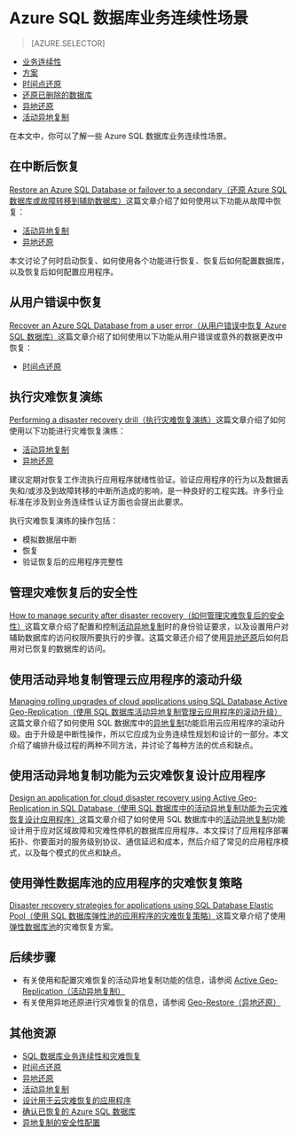 <properties
	pageTitle="Azure SQL 数据库业务连续性场景 | Azure"
	description="Azure SQL 数据库业务连续性场景"
	services="sql-database"
	documentationCenter=""
	authors="carlrabeler"
	manager="jhubbard"
	editor=""/>

<tags
	ms.service="sql-database"
	ms.date="06/16/2016"
	wacn.date="07/21/2016"/>



# Azure SQL 数据库业务连续性场景

> [AZURE.SELECTOR]
- [业务连续性](/documentation/articles/sql-database-business-continuity)
- [方案](/documentation/articles/sql-database-business-continuity-scenarios)
- [时间点还原](/documentation/articles/sql-database-point-in-time-retore)
- [还原已删除的数据库](/documentation/articles/sql-database-restore-deleted-database-powershell/)
- [异地还原](/documentation/articles/sql-database-geo-restore)
- [活动异地复制](/documentation/articles/sql-database-geo-replication)

在本文中，你可以了解一些 Azure SQL 数据库业务连续性场景。

## 在中断后恢复

[Restore an Azure SQL Database or failover to a secondary（还原 Azure SQL 数据库或故障转移到辅助数据库）](/documentation/articles/sql-database-disaster-recovery)这篇文章介绍了如何使用以下功能从故障中恢复：

- [活动异地复制](/documentation/articles/sql-database-geo-replication-overview)
- [异地还原](/documentation/articles/sql-database-geo-restore)

本文讨论了何时启动恢复、如何使用各个功能进行恢复、恢复后如何配置数据库，以及恢复后如何配置应用程序。

## 从用户错误中恢复

[Recover an Azure SQL Database from a user error（从用户错误中恢复 Azure SQL 数据库）](/documentation/articles/sql-database-user-error-recovery)这篇文章介绍了如何使用以下功能从用户错误或意外的数据更改中恢复：

- [时间点还原](/documentation/articles/sql-database-point-in-time-restore) 

## 执行灾难恢复演练

[Performing a disaster recovery drill（执行灾难恢复演练）](/documentation/articles/sql-database-disaster-recovery-drills)这篇文章介绍了如何使用以下功能进行灾难恢复演练：

- [活动异地复制](/documentation/articles/sql-database-geo-replication-overview)
- [异地还原](/documentation/articles/sql-database-geo-restore)

建议定期对恢复工作流执行应用程序就绪性验证。验证应用程序的行为以及数据丢失和/或涉及到故障转移的中断所造成的影响，是一种良好的工程实践。许多行业标准在涉及到业务连续性认证方面也会提出此要求。

执行灾难恢复演练的操作包括：

- 模拟数据层中断
- 恢复 
- 验证恢复后的应用程序完整性

## 管理灾难恢复后的安全性

[How to manage security after disaster recovery（如何管理灾难恢复后的安全性）](/documentation/articles/sql-database-geo-replication-security-config)这篇文章介绍了配置和控制[活动异地复制](/documentation/articles/sql-database-geo-replication-overview)时的身份验证要求，以及设置用户对辅助数据库的访问权限所要执行的步骤。这篇文章还介绍了使用[异地还原](/documentation/articles/sql-database-geo-restore)后如何启用对已恢复的数据库的访问。

## 使用活动异地复制管理云应用程序的滚动升级

[Managing rolling upgrades of cloud applications using SQL Database Active Geo-Replication（使用 SQL 数据库活动异地复制管理云应用程序的滚动升级）](/documentation/articles/sql-database-manage-application-rolling-upgrade)这篇文章介绍了如何使用 SQL 数据库中的[异地复制](/documentation/articles/sql-database-geo-replication-overview)功能启用云应用程序的滚动升级。由于升级是中断性操作，所以它应成为业务连续性规划和设计的一部分。本文介绍了编排升级过程的两种不同方法，并讨论了每种方法的优点和缺点。

## 使用活动异地复制功能为云灾难恢复设计应用程序

[Design an application for cloud disaster recovery using Active Geo-Replication in SQL Database（使用 SQL 数据库中的活动异地复制功能为云灾难恢复设计应用程序）](/documentation/articles/sql-database-designing-cloud-solutions-for-disaster-recovery)这篇文章介绍了如何使用 SQL 数据库中的[活动异地复制](/documentation/articles/sql-database-geo-replication-overview)功能设计用于应对区域故障和灾难性停机的数据库应用程序。本文探讨了应用程序部署拓扑、你要面对的服务级别协议、通信延迟和成本，然后介绍了常见的应用程序模式，以及每个模式的优点和缺点。

## 使用弹性数据库池的应用程序的灾难恢复策略

[Disaster recovery strategies for applications using SQL Database Elastic Pool（使用 SQL 数据库弹性池的应用程序的灾难恢复策略）](/documentation/articles/sql-database-disaster-recovery-strategies-for-applications-with-elastic-pool)这篇文章介绍了使用[弹性数据库池](/documentation/articles/sql-database-elastic-pool)的灾难恢复方案。

## 后续步骤

- 有关使用和配置灾难恢复的活动异地复制功能的信息，请参阅 [Active Geo-Replication（活动异地复制）](/documentation/articles/sql-database-geo-replication-overview)
- 有关使用异地还原进行灾难恢复的信息，请参阅 [Geo-Restore（异地还原）](/documentation/articles/sql-database-geo-restore)

## 其他资源

- [SQL 数据库业务连续性和灾难恢复](/documentation/articles/sql-database-business-continuity)
- [时间点还原](/documentation/articles/sql-database-point-in-time-restore)
- [异地还原](/documentation/articles/sql-database-geo-restore)
- [活动异地复制](/documentation/articles/sql-database-geo-replication-overview)
- [设计用于云灾难恢复的应用程序](/documentation/articles/sql-database-designing-cloud-solutions-for-disaster-recovery)
- [确认已恢复的 Azure SQL 数据库](/documentation/articles/sql-database-recovered-finalize)
- [异地复制的安全性配置](/documentation/articles/sql-database-geo-replication-security-config)

<!---HONumber=Mooncake_0704_2016-->